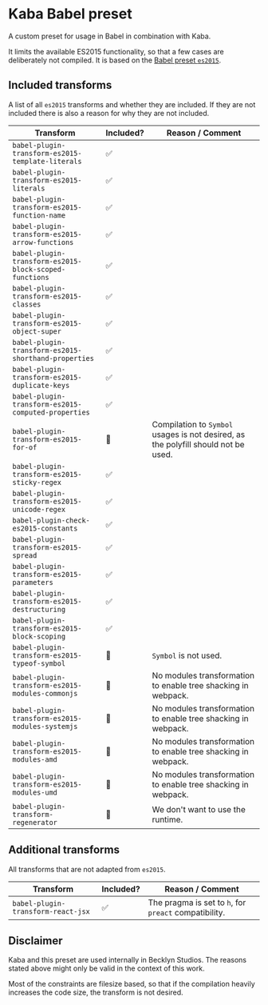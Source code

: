 Kaba Babel preset
=================

A custom preset for usage in Babel in combination with Kaba.

It limits the available ES2015 functionality, so that a few cases are deliberately not compiled.
It is based on the [Babel preset `es2015`](https://babeljs.io/docs/plugins/preset-es2015/).


Included transforms
-------------------

A list of all `es2015` transforms and whether they are included.
If they are not included there is also a reason for why they are not included.


| Transform                                                 | Included?  | Reason / Comment  |
| --------------------------------------------------------- | ---------- | ----------------- |
| `babel-plugin-transform-es2015-template-literals`         | ✅         |                   |
| `babel-plugin-transform-es2015-literals`                  | ✅         |                   |
| `babel-plugin-transform-es2015-function-name`             | ✅         |                   |
| `babel-plugin-transform-es2015-arrow-functions`           | ✅         |                   |
| `babel-plugin-transform-es2015-block-scoped-functions`    | ✅         |                   |
| `babel-plugin-transform-es2015-classes`                   | ✅         |                   |
| `babel-plugin-transform-es2015-object-super`              | ✅         |                   |
| `babel-plugin-transform-es2015-shorthand-properties`      | ✅         |                   |
| `babel-plugin-transform-es2015-duplicate-keys`            | ✅         |                   |
| `babel-plugin-transform-es2015-computed-properties`       | ✅         |                   |
| `babel-plugin-transform-es2015-for-of`                    | 🚫         | Compilation to `Symbol` usages is not desired, as the polyfill should not be used. |
| `babel-plugin-transform-es2015-sticky-regex`              | ✅         |                   |
| `babel-plugin-transform-es2015-unicode-regex`             | ✅         |                   |
| `babel-plugin-check-es2015-constants`                     | ✅         |                   |
| `babel-plugin-transform-es2015-spread`                    | ✅         |                   |
| `babel-plugin-transform-es2015-parameters`                | ✅         |                   |
| `babel-plugin-transform-es2015-destructuring`             | ✅         |                   |
| `babel-plugin-transform-es2015-block-scoping`             | ✅         |                   |
| `babel-plugin-transform-es2015-typeof-symbol`             | 🚫         | `Symbol` is not used. |
| `babel-plugin-transform-es2015-modules-commonjs`          | 🚫         | No modules transformation to enable tree shacking in webpack. |
| `babel-plugin-transform-es2015-modules-systemjs`          | 🚫         | No modules transformation to enable tree shacking in webpack. |
| `babel-plugin-transform-es2015-modules-amd`               | 🚫         | No modules transformation to enable tree shacking in webpack. |
| `babel-plugin-transform-es2015-modules-umd`               | 🚫         | No modules transformation to enable tree shacking in webpack. |
| `babel-plugin-transform-regenerator`                      | 🚫         | We don't want to use the runtime. |


Additional transforms
---------------------

All transforms that are not adapted from `es2015`.

| Transform                             | Included? | Reason / Comment |
| ------------------------------------- | --------- | ---------------- |
| `babel-plugin-transform-react-jsx`    | ✅         | The pragma is set to `h`, for `preact` compatibility. |


Disclaimer
----------

Kaba and this preset are used internally in Becklyn Studios. The reasons stated above might only be valid in the context of this work.

Most of the constraints are filesize based, so that if the compilation heavily increases the code size, the transform is not desired.
